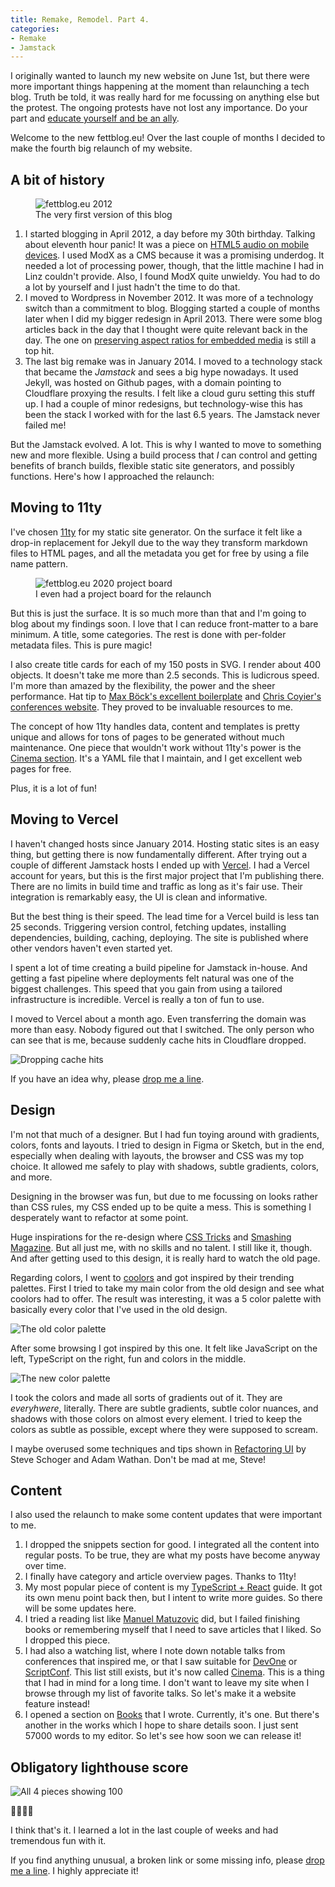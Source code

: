 ```yaml
---
title: Remake, Remodel. Part 4.
categories:
- Remake
- Jamstack
---
```


I originally wanted to launch my new website on June 1st, but there were more important things happening at the moment than relaunching a tech blog. Truth be told, it was really hard for me focussing on anything else but the protest. The ongoing protests have not lost any importance. Do your part and [educate yourself and be an ally](/black-lives-matter/).

<p class="not-tldr">Welcome to the new fettblog.eu! Over the last couple of months I decided to make the fourth big relaunch of my website.</p>

## A bit of history

<figure class="img-holder wide">
  <img src="/wp-content/uploads/2020/fettblog2012.png"
    alt="fettblog.eu 2012" />
    <figcaption>The very first version of this blog</figcaption>
</figure>

1. I started blogging in April 2012, a day before my 30th birthday. Talking about eleventh hour panic! It was a piece on [HTML5 audio on mobile devices](/blog/2012/04/08/html5-audio-on-mobile-devices/). I used ModX as a CMS because it was a promising underdog. It needed a lot of processing power, though, that the little machine I had in Linz couldn't provide. Also, I found ModX quite unwieldy. You had to do a lot by yourself and I just hadn't the time to do that.
2. I moved to Wordpress in November 2012. It was more of a technology switch than a commitment to blog. Blogging started a couple of months later when I did my bigger redesign in April 2013. There were some blog articles back in the day that I thought were quite relevant back in the day. The one on [preserving aspect ratios for embedded media](/blog/2013/06/16/preserving-aspect-ratio-for-embedded-iframes/) is still a top hit.
3. The last big remake was in January 2014. I moved to a technology stack that became the *Jamstack* and sees a big hype nowadays. It used Jekyll, was hosted on Github pages, with a domain pointing to Cloudflare proxying the results. I felt like a cloud guru setting this stuff up. I had a couple of minor redesigns, but technology-wise this has been the stack I worked with for the last 6.5 years. The Jamstack never failed me!

But the Jamstack evolved. A lot. This is why I wanted to move to something new and more flexible. Using a build process that *I* can control and getting benefits of branch builds, flexible static site generators, and possibly functions. Here's how I approached the relaunch:

## Moving to 11ty

I've chosen [11ty](https://11ty.dev) for my static site generator. On the surface it felt like a drop-in replacement for Jekyll due to the way they transform markdown files to HTML pages, and all the metadata you get for free by using a file name pattern. 

<figure class="img-holder wide">
  <img src="/wp-content/uploads/2020/projectboard.png"
    alt="fettblog.eu 2020 project board" />
    <figcaption>I even had a project board for the relaunch</figcaption>
</figure>

But this is just the surface. It is so much more than that and I'm going to blog about my findings soon. I love that I can reduce front-matter to a bare minimum. A title, some categories. The rest is done with per-folder metadata files. This is pure magic!

I also create title cards for each of my 150 posts in SVG. I render about 400 objects. It doesn't take me more than 2.5 seconds. This is ludicrous speed. I'm more than amazed by the flexibility, the power and the sheer performance. Hat tip to [Max Böck's excellent boilerplate](https://github.com/maxboeck/eleventastic) and [Chris Coyier's conferences website](https://github.com/CSS-Tricks/conferences). They proved to be invaluable resources to me.

The concept of how 11ty handles data, content and templates is pretty unique and allows for tons of pages to be generated without much maintenance. One piece that wouldn't work without 11ty's power is the [Cinema section](/cinema/). It's a YAML file that I maintain, and I get excellent web pages for free.

Plus, it is a lot of fun!

## Moving to Vercel

I haven't changed hosts since January 2014. Hosting static sites is an easy thing, but getting there is now fundamentally different. After trying out a couple of different Jamstack hosts I ended up with [Vercel](https://vercel.com). I had a Vercel account for years, but this is the first major project that I'm publishing there. There are no limits in build time and traffic as long as it's fair use. Their integration is remarkably easy, the UI is clean and informative.

But the best thing is their speed. The lead time for a Vercel build is less tan 25 seconds. Triggering version control, fetching updates, installing dependencies, building, caching, deploying. The site is published where other vendors haven't even started yet. 

I spent a lot of time creating a build pipeline for Jamstack in-house. And getting a fast pipeline where deployments felt natural was one of the biggest challenges. This speed that you gain from using a tailored infrastructure is incredible. Vercel is really a ton of fun to use. 

I moved to Vercel about a month ago. Even transferring the domain was more than easy. Nobody figured out that I switched. The only person who can see that is me, because suddenly cache hits in Cloudflare dropped.

![Dropping cache hits](/wp-content/uploads/2020/caching.png)

If you have an idea why, please [drop me a line](https://twitter.com/ddprrt).

## Design

I'm not that much of a designer. But I had fun toying around with gradients, colors, fonts and layouts. I tried to design in Figma or Sketch, but in the end, especially when dealing with layouts, the browser and CSS was my top choice. It allowed me safely to play with shadows, subtle gradients, colors, and more. 

Designing in the browser was fun, but due to me focussing on looks rather than CSS rules, my CSS ended up to be quite a mess. This is something I desperately want to refactor at some point.

Huge inspirations for the re-design where [CSS Tricks](https://css-tricks.com) and [Smashing Magazine](https://smashingmagazine.com). But all just me, with no skills and no talent. I still like it, though. And after getting used to this design, it is really hard to watch the old page.

Regarding colors, I went to [coolors](https://coolors.co) and got inspired by their trending palettes. First I tried to take my main color from the old design and see what coolors had to offer. The result was interesting, it was a 5 color palette with basically every color that I've used in the old design.

![The old color palette](/wp-content/uploads/2020/coolors1.png)

After some browsing I got inspired by this one. It felt like JavaScript on the left, TypeScript on the right, fun and colors in the middle.

![The new color palette](/wp-content/uploads/2020/coolors2.png)

I took the colors and made all sorts of gradients out of it. They are *everyhwere*, literally. There are subtle gradients, subtle color nuances, and shadows with those colors on almost every element. I tried to keep the colors as subtle as possible, except where they were supposed to scream.

I maybe overused some techniques and tips shown in [Refactoring UI](https://refactoringui.com/) by Steve Schoger and Adam Wathan. Don't be mad at me, Steve!

## Content

I also used the relaunch to make some content updates that were important to me.

1. I dropped the snippets section for good. I integrated all the content into regular posts. To be true, they are what my posts have become anyway over time.
2. I finally have category and article overview pages. Thanks to 11ty!
3. My most popular piece of content is my [TypeScript + React](/typescript-react/) guide. It got its own menu point back then, but I intent to write more guides. So there will be some updates here.
4. I tried a reading list like [Manuel Matuzovic](https://matuzo.at) did, but I failed finishing books or remembering myself that I need to save articles that I liked. So I dropped this piece.
5. I had also a watching list, where I note down notable talks from conferences that inspired me, or that I saw suitable for [DevOne](https://devone.at) or [ScriptConf](https://scriptconf.org). This list still exists, but it's now called [Cinema](/cinema/). This is a thing that I had in mind for a long time. I don't want to leave my site when I browse through my list of favorite talks. So let's make it a website feature instead!
6. I opened a section on [Books](/books/) that I wrote. Currently, it's one. But there's another in the works which I hope to share details soon. I just sent 57000 words to my editor. So let's see how soon we can release it!

## Obligatory lighthouse score

![All 4 pieces showing 100](/wp-content/uploads/2020/nice.png)

💯💯💯💯

I think that's it. I learned a lot in the last couple of weeks and had tremendous fun with it. 

<p class="not-tldr">If you find anything unusual, a broken link or some missing info, please <a href="https://twitter.com/ddprrt">drop me a line</a>. I highly appreciate it!</p>
